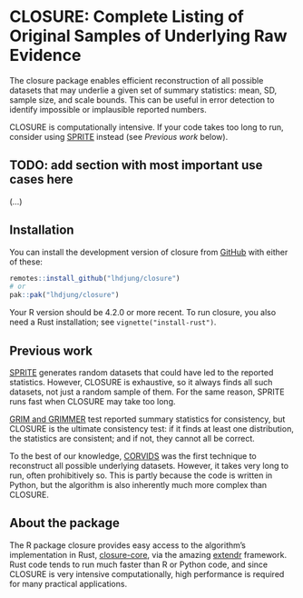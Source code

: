 
<!-- README.md is generated from README.Rmd. Please edit that file -->

# CLOSURE: Complete Listing of Original Samples of Underlying Raw Evidence

<!-- badges: start -->
<!-- badges: end -->

The closure package enables efficient reconstruction of all possible
datasets that may underlie a given set of summary statistics: mean, SD,
sample size, and scale bounds. This can be useful in error detection to
identify impossible or implausible reported numbers.

CLOSURE is computationally intensive. If your code takes too long to
run, consider using [SPRITE](https://lukaswallrich.github.io/rsprite2/)
instead (see *Previous work* below).

## TODO: add section with most important use cases here

(…)

## Installation

You can install the development version of closure from
[GitHub](https://github.com/) with either of these:

``` r
remotes::install_github("lhdjung/closure")
# or
pak::pak("lhdjung/closure")
```

Your R version should be 4.2.0 or more recent. To run closure, you also
need a Rust installation; see `vignette("install-rust")`.

## Previous work

[SPRITE](https://lukaswallrich.github.io/rsprite2) generates random
datasets that could have led to the reported statistics. However,
CLOSURE is exhaustive, so it always finds all such datasets, not just a
random sample of them. For the same reason, SPRITE runs fast when
CLOSURE may take too long.

[GRIM and GRIMMER](https://lhdjung.github.io/scrutiny/) test reported
summary statistics for consistency, but CLOSURE is the ultimate
consistency test: if it finds at least one distribution, the statistics
are consistent; and if not, they cannot all be correct.

To the best of our knowledge,
[CORVIDS](https://github.com/katherinemwood/corvids) was the first
technique to reconstruct all possible underlying datasets. However, it
takes very long to run, often prohibitively so. This is partly because
the code is written in Python, but the algorithm is also inherently much
more complex than CLOSURE.

## About the package

The R package closure provides easy access to the algorithm’s
implementation in Rust,
[closure-core](https://crates.io/crates/closure-core), via the amazing
[extendr](https://extendr.github.io/) framework. Rust code tends to run
much faster than R or Python code, and since CLOSURE is very intensive
computationally, high performance is required for many practical
applications.
